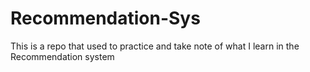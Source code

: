 # Recommendation-Sys
This is a repo that used to practice and take note of what I learn in the Recommendation system 
